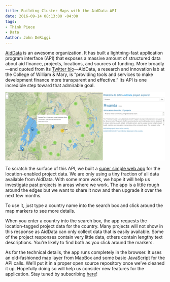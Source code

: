 ```yaml
---
title: Building Cluster Maps with the AidData API
date: 2016-09-14 08:13:00 -04:00
tags:
- Think Piece
- Data
Author: John DeRiggi
---
```


[AidData](http://aiddata.org/) is an awesome organization. It has built a lightning-fast application program interface (API) that exposes a massive amount of structured data about aid finance, projects, locations, and sources of funding. More broadly—and quoted from its [Twitter bio](https://twitter.com/AidData?ref_src=twsrc%5Egoogle%7Ctwcamp%5Eserp%7Ctwgr%5Eauthor)—AidData, a research and innovation lab at the College of William & Mary, is “providing tools and services to make development finance more transparent and effective.” Its API is one incredible step toward that admirable goal.

<!--more-->

[![aiddataclient.PNG](/uploads/aiddataclient.PNG)](http://daiblogviz.s3-website-us-east-1.amazonaws.com/)

To scratch the surface of this API, we built a [super simple web app](http://daiblogviz.s3-website-us-east-1.amazonaws.com/) for the location-enabled project data. We are only using a tiny fraction of all data available from AidData. With some more work, we hope it will help us investigate past projects in areas where we work. The app is a little rough around the edges but we want to share it now and then upgrade it over the next few months.

To use it, just type a country name into the search box and click around the map markers to see more details.

When you enter a country into the search box, the app requests the location-tagged project data for the country. Many projects will not show in this response as AidData can only collect data that is easily available. Some of the project responses contain very little data, others contain lengthy text descriptions. You’re likely to find both as you click around the markers.

As for the technical details, the app runs completely in the browser. It uses an old-fashioned map layer from MapBox and some basic JavaScript for the API calls. We’ll put it in a proper open source repository once we’ve cleaned it up. Hopefully doing so will help us consider new features for the application. Stay tuned by subscribing [here](https://confirmsubscription.com/h/r/066AFBA15492935C)!
